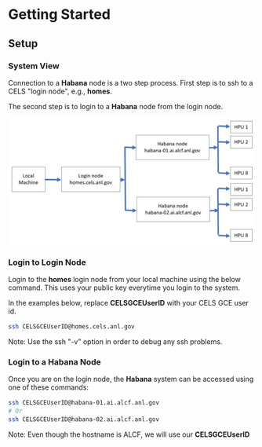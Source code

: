 # Getting Started

## Setup

### System View

Connection to a **Habana** node is a two step process.
First step is to ssh to a CELS "login node", e.g., **homes**.

The second step is to login to a **Habana** node from the login node.

![Habana System View](Log_in_CELS.jpg "Habana System View")

### Login to Login Node

Login to the **homes** login node from your local machine using the below command. This uses your public key everytime you login to the system.

In the examples below, replace **CELSGCEUserID** with your CELS GCE user id.

```bash
ssh CELSGCEUserID@homes.cels.anl.gov
```

Note: Use the ssh "-v" option in order to debug any ssh problems.

### Login to a Habana Node

Once you are on the login node, the **Habana** system can be accessed using one of these commands:

```bash
ssh CELSGCEUserID@habana-01.ai.alcf.anl.gov
# Or
ssh CELSGCEUserID@habana-02.ai.alcf.anl.gov
```

Note: Even though the hostname is ALCF, we will use our **CELSGCEUserID**
